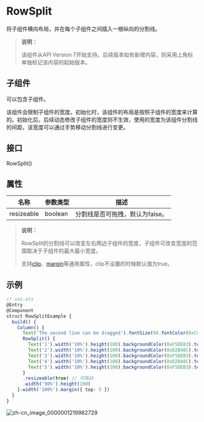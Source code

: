 # RowSplit

将子组件横向布局，并在每个子组件之间插入一根纵向的分割线。

>  **说明：**
>
> 该组件从API Version 7开始支持。后续版本如有新增内容，则采用上角标单独标记该内容的起始版本。

## 子组件

可以包含子组件。

该组件会限制子组件的宽度。初始化时，该组件的布局是按照子组件的宽度来计算的。初始化后，后续动态修改子组件的宽度则不生效，使用的宽度为该组件分割线的间距，该宽度可以通过手势移动分割线进行变更。
## 接口

RowSplit()


## 属性

| 名称 | 参数类型 | 描述 | 
| -------- | -------- | -------- |
| resizeable | boolean | 分割线是否可拖拽，默认为false。 | 

>  **说明：**
>
> RowSplit的分割线可以改变左右两边子组件的宽度，子组件可改变宽度的范围取决于子组件的最大最小宽度。
>
> 支持[clip](ts-universal-attributes-sharp-clipping)、[margin](ts-universal-attributes-size)等通用属性，clip不设置的时候默认值为true。


## 示例

```ts
// xxx.ets
@Entry
@Component
struct RowSplitExample {
  build() {
    Column() {
      Text('The second line can be dragged').fontSize(9).fontColor(0xCCCCCC).width('90%')
      RowSplit() {
        Text('1').width('10%').height(100).backgroundColor(0xF5DEB3).textAlign(TextAlign.Center)
        Text('2').width('10%').height(100).backgroundColor(0xD2B48C).textAlign(TextAlign.Center)
        Text('3').width('10%').height(100).backgroundColor(0xF5DEB3).textAlign(TextAlign.Center)
        Text('4').width('10%').height(100).backgroundColor(0xD2B48C).textAlign(TextAlign.Center)
        Text('5').width('10%').height(100).backgroundColor(0xF5DEB3).textAlign(TextAlign.Center)
      }
      .resizeable(true) // 可拖动
      .width('90%').height(100)
    }.width('100%').margin({ top: 5 })
  }
}
```

![zh-cn_image_0000001219982729](figures/zh-cn_image_0000001219982729.gif)
